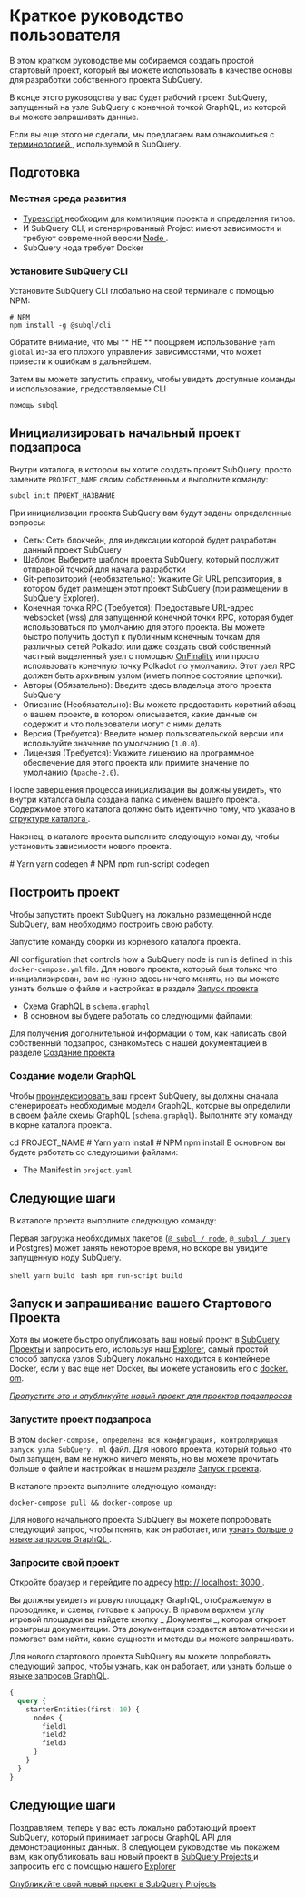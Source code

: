 # Краткое руководство пользователя

В этом кратком руководстве мы собираемся создать простой стартовый проект, который вы можете использовать в качестве основы для разработки собственного проекта SubQuery.

В конце этого руководства у вас будет рабочий проект SubQuery, запущенный на узле SubQuery с конечной точкой GraphQL, из которой вы можете запрашивать данные.

Если вы еще этого не сделали, мы предлагаем вам ознакомиться с [ терминологией ](../#terminology), используемой в SubQuery.

## Подготовка

### Местная среда развития

- [ Typescript ](https://www.typescriptlang.org/) необходим для компиляции проекта и определения типов.
- И SubQuery CLI, и сгенерированный Project имеют зависимости и требуют современной версии [ Node ](https://nodejs.org/en/).
- SubQuery нода требует Docker

### Установите SubQuery CLI

Установите SubQuery CLI глобально на свой терминалe с помощью NPM:

```shell
# NPM
npm install -g @subql/cli
```

Обратите внимание, что мы ** НЕ ** поощряем использование `yarn global` из-за его плохого управления зависимостями, что может привести к ошибкам в дальнейшем.

Затем вы можете запустить справку, чтобы увидеть доступные команды и использование, предоставляемые CLI

```shell
помощь subql
```

## Инициализировать начальный проект подзапроса

Внутри каталога, в котором вы хотите создать проект SubQuery, просто замените `PROJECT_NAME` своим собственным и выполните команду:

```shell
subql init ПРОЕКТ_НАЗВАНИЕ
```

При инициализации проекта SubQuery вам будут заданы определенные вопросы:

- Сеть: Сеть блокчейн, для индексации которой будет разработан данный проект SubQuery
- Шаблон: Выберите шаблон проекта SubQuery, который послужит отправной точкой для начала разработки
- Git-репозиторий (необязательно): Укажите Git URL репозитория, в котором будет размещен этот проект SubQuery (при размещении в SubQuery Explorer).
- Конечная точка RPC (Требуется): Предоставьте URL-адрес websocket (wss) для запущенной конечной точки RPC, которая будет использоваться по умолчанию для этого проекта. Вы можете быстро получить доступ к публичным конечным точкам для различных сетей Polkadot или даже создать свой собственный частный выделенный узел с помощью [OnFinality](https://app.onfinality.io) или просто использовать конечную точку Polkadot по умолчанию. Этот узел RPC должен быть архивным узлом (иметь полное состояние цепочки).
- Авторы (Обязательно): Введите здесь владельца этого проекта SubQuery
- Описание (Необязательно): Вы можете предоставить короткий абзац о вашем проекте, в котором описывается, какие данные он содержит и что пользователи могут с ними делать
- Версия (Требуется): Введите номер пользовательской версии или используйте значение по умолчанию (`1.0.0`).
- Лицензия (Требуется): Укажите лицензию на программное обеспечение для этого проекта или примите значение по умолчанию (`Apache-2.0`).

После завершения процесса инициализации вы должны увидеть, что внутри каталога была создана папка с именем вашего проекта. Содержимое этого каталога должно быть идентично тому, что указано в [ структуре каталога ](../create/introduction.md#directory-structure).

Наконец, в каталоге проекта выполните следующую команду, чтобы установить зависимости нового проекта.

<CodeGroup> # Yarn yarn codegen # NPM npm run-script codegen

## Построить проект

Чтобы запустить проект SubQuery на локально размещенной ноде SubQuery, вам необходимо построить свою работу.

Запустите команду сборки из корневого каталога проекта.

<CodeGroup> All configuration that controls how a SubQuery node is run is defined in this `docker-compose.yml` file. Для нового проекта, который был только что инициализирован, вам не нужно здесь ничего менять, но вы можете узнать больше о файле и настройках в разделе [ Запуск проекта ](../run/run.md)
- Схема GraphQL в  `schema.graphql`
- В основном вы будете работать со следующими файлами: </ul>

Для получения дополнительной информации о том, как написать свой собственный подзапрос, ознакомьтесь с нашей документацией в разделе [ Создание проекта ](../create/introduction.md)

### Создание модели GraphQL

Чтобы [ проиндексировать ](../run/run.md) ваш проект SubQuery, вы должны сначала сгенерировать необходимые модели GraphQL, которые вы определили в своем файле схемы GraphQL (`schema.graphql`). Выполните эту команду в корне каталога проекта.

<CodeGroup> cd PROJECT_NAME # Yarn yarn install # NPM npm install В основном вы будете работать со следующими файлами:

- The Manifest in `project.yaml`</p>

## Следующие шаги

В каталоге проекта выполните следующую команду:

Первая загрузка необходимых пакетов ([`@ subql / node`](https://www.npmjs.com/package/@subql/node), [`@ subql / query`](https://www.npmjs.com/package/@subql/query) и Postgres) может занять некоторое время, но вскоре вы увидите запущенную ноду SubQuery.

<CodeGroup> <CodeGroupItem title="YARN" active> ```shell yarn build ``` </CodeGroupItem>
<CodeGroupItem title="NPM"> ```bash npm run-script build ``` </CodeGroupItem> </CodeGroup>

## Запуск и запрашивание вашего Стартового Проекта

Хотя вы можете быстро опубликовать ваш новый проект в [SubQuery Проекты](https://project.subquery.network) и запросить его, используя наш [Explorer](https://explorer.subquery.network), самый простой способ запуска узлов SubQuery локально находится в контейнере Docker, если у вас еще нет Docker, вы можете установить его с [docker. om](https://docs.docker.com/get-docker/).

[_Пропустите это и опубликуйте новый проект для проектов подзапросов_](../publish/publish.md)

### Запустите проект подзапроса

В этом `docker-compose, определена вся конфигурация, контролирующая запуск узла SubQuery. ml` файл. Для нового проекта, который только что был запущен, вам не нужно ничего менять, но вы можете прочитать больше о файле и настройках в нашем разделе [Запуск проекта](../run/run.md).

В каталоге проекта выполните следующую команду:

```shell
docker-compose pull && docker-compose up
```

Для нового начального проекта SubQuery вы можете попробовать следующий запрос, чтобы понять, как он работает, или [ узнать больше о языке запросов GraphQL ](../query/graphql.md).

### Запросите свой проект

Откройте браузер и перейдите по адресу [ http: // localhost: 3000 ](http://localhost:3000).

Вы должны увидеть игровую площадку GraphQL, отображаемую в проводнике, и схемы, готовые к запросу. В правом верхнем углу игровой площадки вы найдете кнопку _ Документы _, которая откроет розыгрыш документации. Эта документация создается автоматически и помогает вам найти, какие сущности и методы вы можете запрашивать.

Для нового стартового проекта SubQuery вы можете попробовать следующий запрос, чтобы узнать, как он работает, или [узнать больше о языке запросов GraphQL](../query/graphql.md).

```graphql
{
  query {
    starterEntities(first: 10) {
      nodes {
        field1
        field2
        field3
      }
    }
  }
}
```

## Следующие шаги

Поздравляем, теперь у вас есть локально работающий проект SubQuery, который принимает запросы GraphQL API для демонстрационных данных. В следующем руководстве мы покажем вам, как опубликовать ваш новый проект в [ SubQuery Projects ](https://project.subquery.network) и запросить его с помощью нашего [ Explorer ](https://explorer.subquery.network)

[Опубликуйте свой новый проект в SubQuery Projects](../publish/publish.md)
